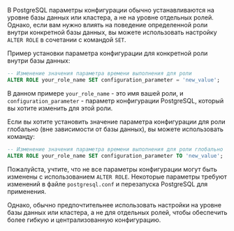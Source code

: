 В PostgreSQL параметры конфигурации обычно устанавливаются на уровне базы данных или кластера, а не на уровне отдельных ролей. Однако, если вам нужно влиять на поведение определенной роли внутри конкретной базы данных, вы можете использовать настройку `ALTER ROLE` в сочетании с командой `SET`.

Пример установки параметра конфигурации для конкретной роли внутри базы данных:

```sql
-- Изменение значения параметра времени выполнения для роли
ALTER ROLE your_role_name SET configuration_parameter = 'new_value';
```

В данном примере `your_role_name` - это имя вашей роли, и `configuration_parameter` - параметр конфигурации PostgreSQL, который вы хотите изменить для этой роли.

Если вы хотите установить значение параметра конфигурации для роли глобально (вне зависимости от базы данных), вы можете использовать команду:

```sql
-- Изменение значения параметра времени выполнения для роли глобально
ALTER ROLE your_role_name SET configuration_parameter TO 'new_value';
```

Пожалуйста, учтите, что не все параметры конфигурации могут быть изменены с использованием `ALTER ROLE`. Некоторые параметры требуют изменений в файле `postgresql.conf` и перезапуска PostgreSQL для применения.

Однако, обычно предпочтительнее использовать настройки на уровне базы данных или кластера, а не для отдельных ролей, чтобы обеспечить более гибкую и централизованную конфигурацию.
